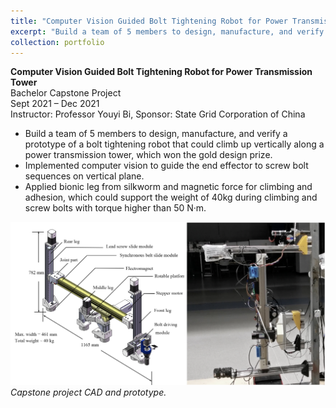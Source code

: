 ```yaml
---
title: "Computer Vision Guided Bolt Tightening Robot for Power Transmission Tower"
excerpt: "Build a team of 5 members to design, manufacture, and verify a prototype of a image-guided bolt tightening robot for power transmission towers. <br/><img src='/images/capstone.png' width='500' height='300'>"
collection: portfolio
---
```

**Computer Vision Guided Bolt Tightening Robot for Power Transmission Tower**<br/>
Bachelor Capstone Project<br/>
Sept 2021 – Dec 2021<br/>
Instructor: Professor Youyi Bi, Sponsor: State Grid Corporation of China

- Build a team of 5 members to design, manufacture, and verify a prototype of a bolt tightening robot that could climb up vertically along a power transmission tower, which won the gold design prize.
- Implemented computer vision to guide the end effector to screw bolt sequences on vertical plane.
- Applied bionic leg from silkworm and magnetic force for climbing and adhesion, which could support the weight of 40kg during climbing and screw bolts with torque higher than 50 N·m.

![capstone project](/images/capstone.png)
_Capstone project CAD and prototype._
